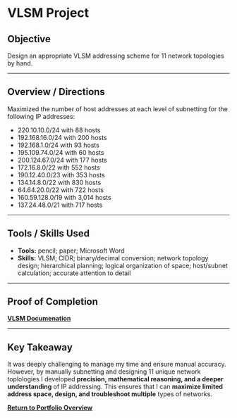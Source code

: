 # VLSM Project

## Objective
Design an appropriate VLSM addressing scheme for 11 network topologies by hand.

---

## Overview / Directions
Maximized the number of host addresses at each level of subnetting for the following IP addresses:
- 220.10.10.0/24 with 88 hosts
- 192.168.16.0/24 with 200 hosts
- 192.168.1.0/24 with 93 hosts
- 195.109.74.0/24 with 60 hosts
- 200.124.67.0/24 with 177 hosts
- 172.16.8.0/22 with 552 hosts
- 190.12.40.0/23 with 353 hosts
- 134.14.8.0/22 with 830 hosts
- 64.64.20.0/22 with 722 hosts
- 160.59.128.0/19 with 3,014 hosts
- 137.24.48.0/21 with 717 hosts

---

## Tools / Skills Used
- **Tools:** pencil; paper; Microsoft Word
- **Skills:** VLSM; CIDR; binary/decimal conversion; network topology design; hierarchical planning; logical organization of space; host/subnet calculation; accurate attention to detail

---

## Proof of Completion
**[VLSM Documenation](./VLSM_Semester_Project_Redacted.docx)**

---

## Key Takeaway
It was deeply challenging to manage my time and ensure manual accuracy. However, by manually subnetting and designing 11 unique network toplologies I developed **precision, mathematical reasoning, and a deeper understanding** of IP addressing.  This ensures that I can **maximize limited address space, design, and troubleshoot multiple** types of networks.

**[Return to Portfolio Overview](./..)**
